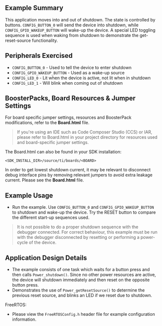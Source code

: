 ## Example Summary

This application moves into and out of shutdown. The state is controlled by
buttons. `CONFIG_BUTTON_0` will send the device into shutdown, while
`CONFIG_GPIO_WAKEUP_BUTTON` will wake-up the device. A special LED toggling
sequence is used when waking from shutdown to demonstrate the get-reset-source
functionality.

## Peripherals Exercised

* `CONFIG_BUTTON_0` - Used to tell the device to enter shutdown
* `CONFIG_GPIO_WAKEUP_BUTTON` - Used as a wake-up source
* `CONFIG_LED_0` - Lit when the device is active, not lit when in shutdown
* `CONFIG_LED_1` - Will blink when coming out of shutdown

## BoosterPacks, Board Resources & Jumper Settings

For board specific jumper settings, resources and BoosterPack modifications,
refer to the __Board.html__ file.

> If you're using an IDE such as Code Composer Studio (CCS) or IAR, please
refer to Board.html in your project directory for resources used and
board-specific jumper settings.

The Board.html can also be found in your SDK installation:

```text
<SDK_INSTALL_DIR>/source/ti/boards/<BOARD>
```

In order to get lowest shutdown current, it may be relevant to disconnect
debug interface pins by removing relevant jumpers to avoid extra leakage
current. Please see the __Board.html__ file.

## Example Usage

* Run the example. Use `CONFIG_BUTTON_0` and `CONFIG_GPIO_WAKEUP_BUTTON` to
shutdown and wake-up the device. Try the RESET button to compare the different
start-up sequences used.

> It is not possible to do a proper shutdown sequence with the
debugger connected. For correct behaviour, this example must be run with the
debugger disconnected by resetting or performing a power-cycle of the device.

## Application Design Details

* The example consists of one task which waits for a button press and then calls
`Power_shutdown()`. Since no other power resources are active, the device will
shutdown immediately and then reset on the opposite button press.
* Demonstrates the use of `Power_getResetSource()` to determine the previous
reset source, and blinks an LED if we reset due to shutdown.

FreeRTOS:

* Please view the `FreeRTOSConfig.h` header file for example configuration
information.
